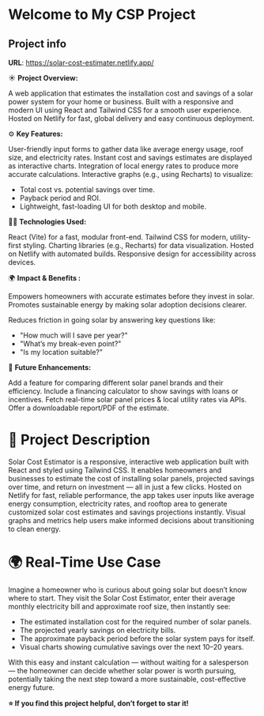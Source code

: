 # Welcome to My CSP Project 

## Project info

**URL**: https://solar-cost-estimater.netlify.app/

☀️ **Project Overview:** 

A web application that estimates the installation cost and savings of a solar power system for your home or business.
Built with a responsive and modern UI using React and Tailwind CSS for a smooth user experience.
Hosted on Netlify for fast, global delivery and easy continuous deployment.



⚙️ **Key Features:**

User-friendly input forms to gather data like average energy usage, roof size, and electricity rates.
Instant cost and savings estimates are displayed as interactive charts.
Integration of local energy rates to produce more accurate calculations.
Interactive graphs (e.g., using Recharts) to visualize:
- Total cost vs. potential savings over time.
- Payback period and ROI.
- Lightweight, fast-loading UI for both desktop and mobile.





🧑‍💻 **Technologies Used:**

React (Vite) for a fast, modular front-end.
Tailwind CSS for modern, utility-first styling.
Charting libraries (e.g., Recharts) for data visualization.
Hosted on Netlify with automated builds.
Responsive design for accessibility across devices.





🌍 **Impact & Benefits :**

Empowers homeowners with accurate estimates before they invest in solar.
Promotes sustainable energy by making solar adoption decisions clearer.

Reduces friction in going solar by answering key questions like:
- "How much will I save per year?"
- "What’s my break-even point?"
- "Is my location suitable?"





🎯 **Future Enhancements:**

Add a feature for comparing different solar panel brands and their efficiency.
Include a financing calculator to show savings with loans or incentives.
Fetch real-time solar panel prices & local utility rates via APIs.
Offer a downloadable report/PDF of the estimate.




# 📄 Project Description 

Solar Cost Estimator is a responsive, interactive web application built with React and styled using Tailwind CSS. It enables homeowners and businesses to estimate the cost of installing solar panels, projected savings over time, and return on investment — all in just a few clicks. Hosted on Netlify for fast, reliable performance, the app takes user inputs like average energy consumption, electricity rates, and rooftop area to generate customized solar cost estimates and savings projections instantly. Visual graphs and metrics help users make informed decisions about transitioning to clean energy.





# 🌍 Real-Time Use Case 

Imagine a homeowner who is curious about going solar but doesn’t know where to start. They visit the Solar Cost Estimator, enter their average monthly electricity bill and approximate roof size, then instantly see:
- The estimated installation cost for the required number of solar panels.
- The projected yearly savings on electricity bills.
- The approximate payback period before the solar system pays for itself.
- Visual charts showing cumulative savings over the next 10–20 years.

With this easy and instant calculation — without waiting for a salesperson — the homeowner can decide whether solar power is worth pursuing, potentially taking the next step toward a more sustainable, cost-effective energy future.


**⭐ If you find this project helpful, don’t forget to star it!**
